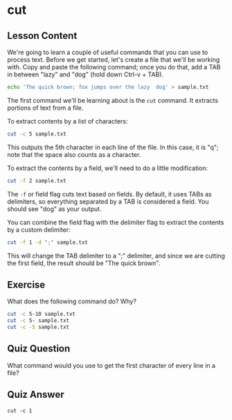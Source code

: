 # cut

## Lesson Content

We're going to learn a couple of useful commands that you can use to process text. Before we get started, let's create a file that we'll be working with. Copy and paste the following command; once you do that, add a TAB in between "lazy" and "dog" (hold down Ctrl-v + TAB).

```bash
echo 'The quick brown; fox jumps over the lazy  dog' > sample.txt
```

The first command we'll be learning about is the `cut` command. It extracts portions of text from a file.

To extract contents by a list of characters:

```bash
cut -c 5 sample.txt
```

This outputs the 5th character in each line of the file. In this case, it is "q"; note that the space also counts as a character.

To extract the contents by a field, we'll need to do a little modification:

```bash
cut -f 2 sample.txt
```

The `-f` or field flag cuts text based on fields. By default, it uses TABs as delimiters, so everything separated by a TAB is considered a field. You should see "dog" as your output.

You can combine the field flag with the delimiter flag to extract the contents by a custom delimiter:

```bash
cut -f 1 -d ";" sample.txt
```

This will change the TAB delimiter to a ";" delimiter, and since we are cutting the first field, the result should be "The quick brown".

## Exercise

What does the following command do? Why?

```bash
cut -c 5-10 sample.txt
cut -c 5- sample.txt
cut -c -5 sample.txt
```

## Quiz Question

What command would you use to get the first character of every line in a file?

## Quiz Answer

`cut -c 1`
